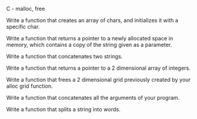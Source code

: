 C - malloc, free

Write a function that creates an array of chars,
and initializes it with a specific char.

Write a function that returns a pointer to a newly allocated space in
memory, which contains a copy of the string given as a parameter.

Write a function that concatenates two strings.

Write a function that returns a pointer to a 2 dimensional array of integers.

Write a function that frees a 2 dimensional grid
previously created by your alloc grid function.


Write a function that concatenates all the arguments of your program.

Write a function that splits a string into words.
